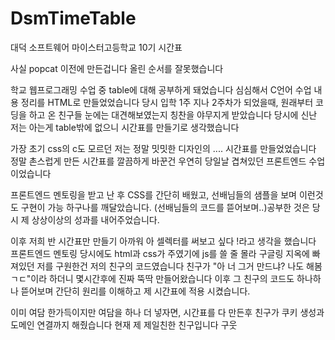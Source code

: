 # DsmTimeTable
대덕 소프트웨어 마이스터고등학교 10기 시간표

사실 popcat 이전에 만든겁니다
올린 순서를 잘못했습니다

학교 웹프로그래밍 수업 중 table에 대해 공부하게 돼었습니다
심심해서 C언어 수업 내용 정리를 HTML로 만들었었습니다
당시 입학 1주 지나 2주차가 되었을때, 원래부터 코딩을 하고 온 친구들 눈에는 대견해보였는지
칭찬을 야무지게 받았습니다
당시에 신난 저는 아는게 table밖에 없으니 시간표를 만들기로 생각했습니다

가장 초기 css의 c도 모르던 저는 정말 밋밋한 디자인의 .... 시간표를 만들었었습니다
정말 촌스럽게 만든 시간표를 깔끔하게 바꾼건 우연히 당일날 겹쳐있던 프론트엔드 수업이었습니다

프론트엔드 멘토링을 받고 난 후 CSS를 간단히 배웠고, 선배님들의 샘플을 보며 이런것도 구현이 가능 하구나를 깨달았습니다.
(선배님들의 코드를 뜯어보며..)공부한 것은 당시 제 상상이상의 성과를 내어주었습니다.

이후 저희 반 시간표만 만들기 아까워 아 셀렉터를 써보고 싶다 !라고 생각을 했습니다
프론트엔드 멘토링 당시에도 html과 css가 주였기에 js를 쓸 줄 몰라 구글링 지옥에 빠져있던 저를 구원한건 저의 친구의 코드였습니다
친구가 "아 너 그거 만드냐? 나도 해봄 ㄱㄷ"이라 하더니 몇시간후에 진짜 뚝딱 만들어왔습니다
이후 그 친구의 코드도 하나하나 뜯어보며 간단히 원리를 이해하고 제 시간표에 적용 시켰습니다.

이미 여담 한가득이지만 여담을 하나 더 넣자면,
시간표를 다 만든후 친구가 쿠키 생성과 도메인 연결까지 해줬습니다
현재 제 제일친한 친구입니다
구웃
